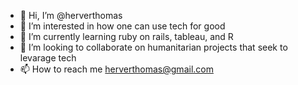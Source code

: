 - 👋 Hi, I’m @herverthomas
- 👀 I’m interested in how one can use tech for good
- 🌱 I’m currently learning ruby on rails, tableau, and R
- 💞️ I’m looking to collaborate on humanitarian projects that seek to levarage tech
- 📫 How to reach me herverthomas@gmail.com

<!---
herverthomas/herverthomas is a ✨ special ✨ repository because its `README.md` (this file) appears on your GitHub profile.
You can click the Preview link to take a look at your changes.
--->

